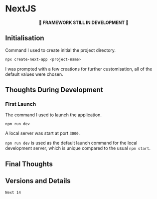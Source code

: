 # NextJS

<p align="center"><b>🚧 FRAMEWORK STILL IN DEVELOPMENT 🚧</b></p>

## Initialisation

Command I used to create initial the project directory.

```bash
npx create-next-app <project-name>
```

I was prompted with a few creations for further customisation, all of the default values were chosen.

## Thoughts During Development

### First Launch

The command I used to launch the application.

```
npm run dev
```

A local server was start at port `3000`.

`npm run dev` is used as the default launch command for the local development server, which is unique compared to the usual `npm start`.

## Final Thoughts

## Versions and Details

`Next 14`

